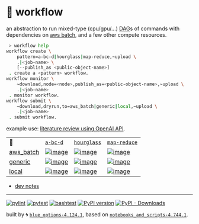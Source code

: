 # 📜 workflow

an abstraction to run mixed-type (cpu/gpu/...) [DAG](https://networkx.org/documentation/stable/reference/classes/digraph.html)s of commands with dependencies on [aws batch](https://aws.amazon.com/batch/), and a few other compute resources.

```bash
 > workflow help
workflow create \
	pattern=a-bc-d|hourglass|map-reduce,~upload \
	.|<job-name> \
	[--publish_as <public-object-name>]
 . create a <pattern> workflow.
workflow monitor \
	~download,node=<node>,publish_as=<public-object-name>,~upload \
	.|<job-name>
 . monitor workflow.
workflow submit \
	~download,dryrun,to=aws_batch|generic|local,~upload \
	.|<job-name>
 . submit workflow.
```

example use: [literature review using OpenAI API](https://github.com/kamangir/openai-commands/tree/main/openai_commands/literature_review).

|   |   |   |   |
| --- | --- | --- | --- |
| 📜 | [`a-bc-d`](./patterns/a-bc-d.dot) | [`hourglass`](./patterns/hourglass.dot) | [`map-reduce`](./patterns/map-reduce.dot) |
| [aws_batch](./runners/aws_batch.py) | [![image](https://kamangir-public.s3.ca-central-1.amazonaws.com/aws_batch-a-bc-d/workflow.gif?raw=true&random=B5GaPDUIYI56c18p)](https://kamangir-public.s3.ca-central-1.amazonaws.com/aws_batch-a-bc-d/workflow.gif?raw=true&random=B5GaPDUIYI56c18p) | [![image](https://kamangir-public.s3.ca-central-1.amazonaws.com/aws_batch-hourglass/workflow.gif?raw=true&random=HMr8FxQaU4OSc8cY)](https://kamangir-public.s3.ca-central-1.amazonaws.com/aws_batch-hourglass/workflow.gif?raw=true&random=HMr8FxQaU4OSc8cY) | [![image](https://kamangir-public.s3.ca-central-1.amazonaws.com/aws_batch-map-reduce/workflow.gif?raw=true&random=vnd50qdykre5BpZ8)](https://kamangir-public.s3.ca-central-1.amazonaws.com/aws_batch-map-reduce/workflow.gif?raw=true&random=vnd50qdykre5BpZ8) |
| [generic](./runners/generic.py) | [![image](https://kamangir-public.s3.ca-central-1.amazonaws.com/generic-a-bc-d/workflow.gif?raw=true&random=Qhzt5SNhZ6mReopv)](https://kamangir-public.s3.ca-central-1.amazonaws.com/generic-a-bc-d/workflow.gif?raw=true&random=Qhzt5SNhZ6mReopv) | [![image](https://kamangir-public.s3.ca-central-1.amazonaws.com/generic-hourglass/workflow.gif?raw=true&random=V0OFx64ArTX1447Y)](https://kamangir-public.s3.ca-central-1.amazonaws.com/generic-hourglass/workflow.gif?raw=true&random=V0OFx64ArTX1447Y) | [![image](https://kamangir-public.s3.ca-central-1.amazonaws.com/generic-map-reduce/workflow.gif?raw=true&random=jxLWVRqprZSVjnOP)](https://kamangir-public.s3.ca-central-1.amazonaws.com/generic-map-reduce/workflow.gif?raw=true&random=jxLWVRqprZSVjnOP) |
| [local](./runners/local.py) | [![image](https://kamangir-public.s3.ca-central-1.amazonaws.com/local-a-bc-d/workflow.gif?raw=true&random=mhwMhK4fuj6XTVwn)](https://kamangir-public.s3.ca-central-1.amazonaws.com/local-a-bc-d/workflow.gif?raw=true&random=mhwMhK4fuj6XTVwn) | [![image](https://kamangir-public.s3.ca-central-1.amazonaws.com/local-hourglass/workflow.gif?raw=true&random=5ixMdjCzDH8LUkjK)](https://kamangir-public.s3.ca-central-1.amazonaws.com/local-hourglass/workflow.gif?raw=true&random=5ixMdjCzDH8LUkjK) | [![image](https://kamangir-public.s3.ca-central-1.amazonaws.com/local-map-reduce/workflow.gif?raw=true&random=4Dj8F0B6mc99Hfj6)](https://kamangir-public.s3.ca-central-1.amazonaws.com/local-map-reduce/workflow.gif?raw=true&random=4Dj8F0B6mc99Hfj6) |

- [dev notes](https://arash-kamangir.medium.com/%EF%B8%8F-openai-experiments-54-e49117dc69ef)

---


[![pylint](https://github.com/kamangir/notebooks-and-scripts/actions/workflows/pylint.yml/badge.svg)](https://github.com/kamangir/notebooks-and-scripts/actions/workflows/pylint.yml) [![pytest](https://github.com/kamangir/notebooks-and-scripts/actions/workflows/pytest.yml/badge.svg)](https://github.com/kamangir/notebooks-and-scripts/actions/workflows/pytest.yml) [![bashtest](https://github.com/kamangir/notebooks-and-scripts/actions/workflows/bashtest.yml/badge.svg)](https://github.com/kamangir/notebooks-and-scripts/actions/workflows/bashtest.yml) [![PyPI version](https://img.shields.io/pypi/v/notebooks-and-scripts.svg)](https://pypi.org/project/notebooks-and-scripts/) [![PyPI - Downloads](https://img.shields.io/pypi/dd/notebooks-and-scripts)](https://pypistats.org/packages/notebooks-and-scripts)

built by 🌀 [`blue_options-4.124.1`](https://github.com/kamangir/awesome-bash-cli), based on [`notebooks_and_scripts-4.744.1`](https://github.com/kamangir/notebooks-and-scripts).
